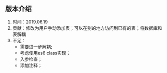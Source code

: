 ## 版本介绍

1. 时间：2019.06.19
2. 贡献：修改为用户手动添加表；可以在别的地方访问到已有的表；将数据库和表解耦
3. 不足：
    - 需要进一步解耦;
    - 考虑使用es6 class实现；
    - 入参检查；
    - 添加注释；
